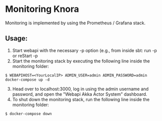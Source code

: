 <!---
 * Copyright © 2021 Data and Service Center for the Humanities and/or DaSCH Service Platform contributors.
 * SPDX-License-Identifier: Apache-2.0
-->

# Monitoring Knora

Monitoring is implemented by using the Prometheus / Grafana stack.

## Usage:

1)  Start webapi with the necessary -p option (e.g., from inside sbt:
    run -p or reStart -p
2)  Start the monitoring stack by executing the following line inside
    the monitoring
    folder:

<!-- end list -->

    $ WEBAPIHOST=<YourLocalIP> ADMIN_USER=admin ADMIN_PASSWORD=admin docker-compose up -d

3)  Head over to localhost:3000, log in using the admin username and
    password, and open the "Webapi Akka Actor System" dashboard.
4)  To shut down the monitoring stack, run the following line inside the
    monitoring folder:

<!-- end list -->

    $ docker-compose down
